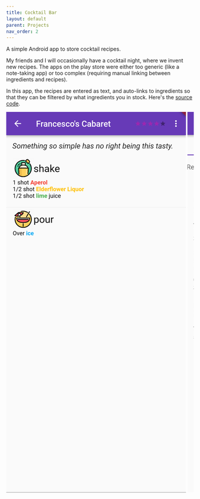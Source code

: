```yaml
---
title: Cocktail Bar
layout: default
parent: Projects
nav_order: 2
---
```


<link rel="stylesheet" href="../css/images.css">

A simple Android app to store cocktail recipes.

My friends and I will occasionally have a cocktail night, where we invent new recipes. The apps on the play store were either too generic (like a note-taking app) or too complex (requiring manual linking between ingredients and recipes).

In this app, the recipes are entered as text, and auto-links to ingredients so that they can be filtered by what ingredients you in stock. Here's the [source code].

<div style="overflow: auto; white-space: nowrap;">
<img src="../assets/images/cocktail_bar00.png" class="screenshot"/>
<img src="../assets/images/cocktail_bar01.png" class="screenshot"/>
<img src="../assets/images/cocktail_bar02.png" class="screenshot"/>
<img src="../assets/images/cocktail_bar03.png" class="screenshot"/>
</div>

[source code]: https://github.com/Nick-Sullivan/cocktail-bar
